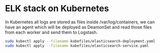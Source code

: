 # ELK stack on Kubernetes

In Kubernetes all logs are stored as files inside /var/log/containers, we can have an agent which will be deployed as DeamonSet and read those files from each worker and send them to Logstash.

```bash
sudo kubectl apply --filename kubefiles/elasticsearch-deployment.yaml
sudo kubectl apply --filename kubefiles/elasticsearch-service.yaml
```
